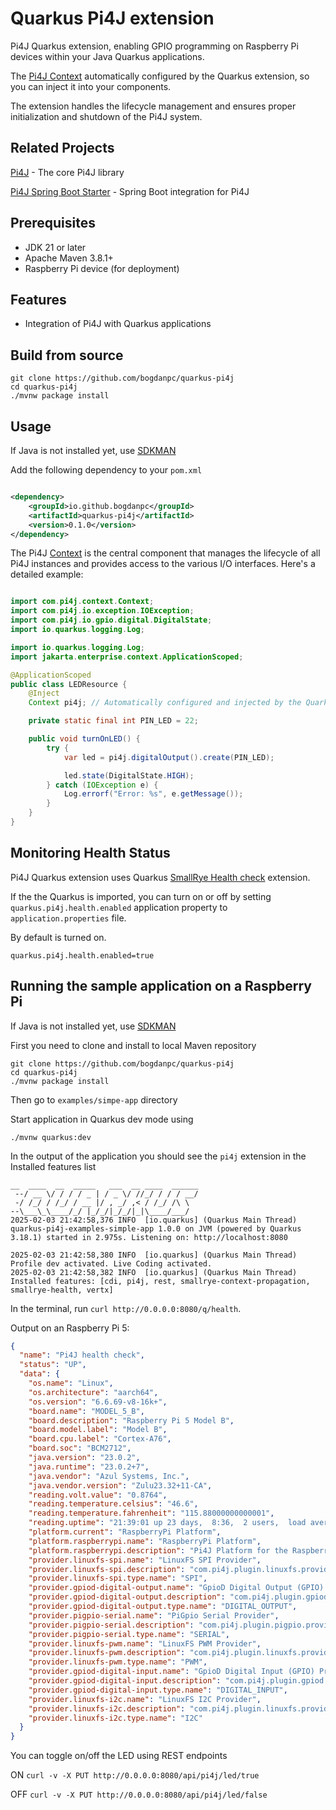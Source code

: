 # Quarkus Pi4J extension

Pi4J Quarkus extension, enabling GPIO programming on Raspberry Pi devices within your Java Quarkus applications.

The [Pi4J Context](https://www.pi4j.com/documentation/create-context/) automatically configured by the Quarkus
extension, so you can inject it into your components.

The extension handles the lifecycle management and ensures proper initialization and shutdown of the Pi4J system.

## Related Projects

[Pi4J](https://www.pi4j.com/) - The core Pi4J library

[Pi4J Spring Boot Starter](https://github.com/Pi4J/pi4j-springboot) - Spring Boot integration for Pi4J

## Prerequisites

- JDK 21 or later
- Apache Maven 3.8.1+
- Raspberry Pi device (for deployment)

## Features

- Integration of Pi4J with Quarkus applications

## Build from source

```shell
git clone https://github.com/bogdanpc/quarkus-pi4j
cd quarkus-pi4j
./mvnw package install
```

## Usage


If Java is not installed yet, use [SDKMAN](https://sdkman.io/install/)

Add the following dependency to your `pom.xml`

```xml

<dependency>
    <groupId>io.github.bogdanpc</groupId>
    <artifactId>quarkus-pi4j</artifactId>
    <version>0.1.0</version>
</dependency>
```

The Pi4J [Context](https://www.pi4j.com/documentation/create-context/) is the central component that manages the
lifecycle of all Pi4J instances and provides access to the various I/O interfaces. Here's a detailed example:

```java

import com.pi4j.context.Context;
import com.pi4j.io.exception.IOException;
import com.pi4j.io.gpio.digital.DigitalState;
import io.quarkus.logging.Log;

import io.quarkus.logging.Log;
import jakarta.enterprise.context.ApplicationScoped;

@ApplicationScoped
public class LEDResource {
    @Inject
    Context pi4j; // Automatically configured and injected by the Quarkus extension

    private static final int PIN_LED = 22;

    public void turnOnLED() {
        try {
            var led = pi4j.digitalOutput().create(PIN_LED);

            led.state(DigitalState.HIGH);
        } catch (IOException e) {
            Log.errorf("Error: %s", e.getMessage());
        }
    }
}
```

## Monitoring Health Status

Pi4J Quarkus extension uses Quarkus [SmallRye Health check](https://quarkus.io/guides/smallrye-health) extension.

If the the Quarkus is imported, you can turn on or off by setting  `quarkus.pi4j.health.enabled` application property to
`application.properties` file.

By default is turned on.

```
quarkus.pi4j.health.enabled=true
```

## Running the sample application on a Raspberry Pi

If Java is not installed yet, use [SDKMAN](https://sdkman.io/install/)

First you need to clone and install to local Maven repository
```shell
git clone https://github.com/bogdanpc/quarkus-pi4j
cd quarkus-pi4j
./mvnw package install
```

Then go to `examples/simpe-app` directory

Start application in Quarkus dev mode using
```shell
./mvnw quarkus:dev
```

In the output of the application you should see the `pi4j` extension in the Installed features list

```shell
__  ____  __  _____   ___  __ ____  ______
 --/ __ \/ / / / _ | / _ \/ //_/ / / / __/
 -/ /_/ / /_/ / __ |/ , _/ ,< / /_/ /\ \
--\___\_\____/_/ |_/_/|_/_/|_|\____/___/
2025-02-03 21:42:58,376 INFO  [io.quarkus] (Quarkus Main Thread) quarkus-pi4j-examples-simple-app 1.0.0 on JVM (powered by Quarkus 3.18.1) started in 2.975s. Listening on: http://localhost:8080

2025-02-03 21:42:58,380 INFO  [io.quarkus] (Quarkus Main Thread) Profile dev activated. Live Coding activated.
2025-02-03 21:42:58,382 INFO  [io.quarkus] (Quarkus Main Thread) Installed features: [cdi, pi4j, rest, smallrye-context-propagation, smallrye-health, vertx]
```

In the terminal, run `curl http://0.0.0.0:8080/q/health`.

Output on an Raspberry Pi 5:

```json
{
  "name": "Pi4J health check",
  "status": "UP",
  "data": {
    "os.name": "Linux",
    "os.architecture": "aarch64",
    "os.version": "6.6.69-v8-16k+",
    "board.name": "MODEL_5_B",
    "board.description": "Raspberry Pi 5 Model B",
    "board.model.label": "Model B",
    "board.cpu.label": "Cortex-A76",
    "board.soc": "BCM2712",
    "java.version": "23.0.2",
    "java.runtime": "23.0.2+7",
    "java.vendor": "Azul Systems, Inc.",
    "java.vendor.version": "Zulu23.32+11-CA",
    "reading.volt.value": "0.8764",
    "reading.temperature.celsius": "46.6",
    "reading.temperature.fahrenheit": "115.88000000000001",
    "reading.uptime": "21:39:01 up 23 days,  8:36,  2 users,  load average: 0.35, 0.18, 0.06",
    "platform.current": "RaspberryPi Platform",
    "platform.raspberrypi.name": "RaspberryPi Platform",
    "platform.raspberrypi.description": "Pi4J Platform for the RaspberryPi series of products.",
    "provider.linuxfs-spi.name": "LinuxFS SPI Provider",
    "provider.linuxfs-spi.description": "com.pi4j.plugin.linuxfs.provider.spi.LinuxFsSpiProviderImpl",
    "provider.linuxfs-spi.type.name": "SPI",
    "provider.gpiod-digital-output.name": "GpioD Digital Output (GPIO) Provider",
    "provider.gpiod-digital-output.description": "com.pi4j.plugin.gpiod.provider.gpio.digital.GpioDDigitalOutputProviderImpl",
    "provider.gpiod-digital-output.type.name": "DIGITAL_OUTPUT",
    "provider.pigpio-serial.name": "PiGpio Serial Provider",
    "provider.pigpio-serial.description": "com.pi4j.plugin.pigpio.provider.serial.PiGpioSerialProviderImpl",
    "provider.pigpio-serial.type.name": "SERIAL",
    "provider.linuxfs-pwm.name": "LinuxFS PWM Provider",
    "provider.linuxfs-pwm.description": "com.pi4j.plugin.linuxfs.provider.pwm.LinuxFsPwmProviderImpl",
    "provider.linuxfs-pwm.type.name": "PWM",
    "provider.gpiod-digital-input.name": "GpioD Digital Input (GPIO) Provider",
    "provider.gpiod-digital-input.description": "com.pi4j.plugin.gpiod.provider.gpio.digital.GpioDDigitalInputProviderImpl",
    "provider.gpiod-digital-input.type.name": "DIGITAL_INPUT",
    "provider.linuxfs-i2c.name": "LinuxFS I2C Provider",
    "provider.linuxfs-i2c.description": "com.pi4j.plugin.linuxfs.provider.i2c.LinuxFsI2CProviderImpl",
    "provider.linuxfs-i2c.type.name": "I2C"
  }
}
```

You can toggle on/off the LED using REST endpoints

ON `curl -v -X PUT http://0.0.0.0:8080/api/pi4j/led/true`

OFF `curl -v -X PUT http://0.0.0.0:8080/api/pi4j/led/false`
